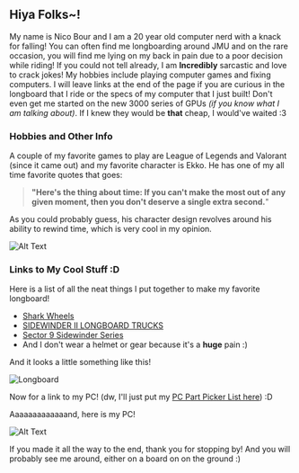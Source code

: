 ## Hiya Folks~!

My name is Nico Bour and I am a 20 year old computer nerd with a knack for falling! You can often find me longboarding around JMU and on the rare occasion, you will find me lying on my back in pain due to a poor decision while riding! If you could not tell already, I am **Incredibly** sarcastic and love to crack jokes! My hobbies include playing computer games and fixing computers. I will leave links at the end of the page if you are curious in the longboard that I ride or the specs of my computer that I just built! Don't even get me started on the new 3000 series of GPUs _(if you know what I am talking about)_. If I knew they would be **that** cheap, I would've waited :3

### **Hobbies and Other Info** 
A couple of my favorite games to play are League of Legends and Valorant (since it came out) and my favorite character is Ekko. He has one of my all time favorite quotes that goes:
>**"Here's the thing about time: If you can't make the most out of any given moment, then you don't deserve a single extra second.**"

As you could probably guess, his character design revolves around his ability to rewind time, which is very cool in my opinion.

![Alt Text](https://media.giphy.com/media/jsCGjwUethhiGPgptL/giphy.gif)

### Links to My Cool Stuff :D

Here is a list of all the neat things I put together to make my favorite longboard! 

* [Shark Wheels](https://sharkwheel.com/)
* [SIDEWINDER II LONGBOARD TRUCKS](https://www.tactics.com/gullwing/sidewinder-ii-longboard-trucks)
* [Sector 9 Sidewinder Series](https://www.sector9.com/collections/sidewinder-series)
* And I don't wear a helmet or gear because it's a **huge** pain :)

And it looks a little something like this!

![Longboard](https://i.imgur.com/JDlcyTo.jpeg)

Now for a link to my PC! (dw, I'll just put my [PC Part Picker List here](https://pcpartpicker.com/user/Raibyo/saved/#view=kDGjZL)) :D

Aaaaaaaaaaaaand, here is my PC!

![Alt Text](https://media.giphy.com/media/JTECfmOwFnCrkGU4YB/giphy.gif)

If you made it all the way to the end, thank you for stopping by! And you will probably see me around, either on a board on on the ground :)

